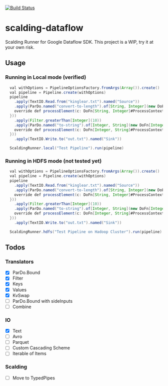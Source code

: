 [![Build Status](https://snap-ci.com/ashwanthkumar/scalding-dataflow/branch/master/build_image)](https://snap-ci.com/ashwanthkumar/scalding-dataflow/branch/master)

# scalding-dataflow
Scalding Runner for Google Dataflow SDK. This project is a WIP, try it at your own risk.

## Usage
### Running in Local mode (verified)
```java
  val withOptions = PipelineOptionsFactory.fromArgs(Array()).create()
  val pipeline = Pipeline.create(withOptions)
  pipeline
    .apply(TextIO.Read.from("kinglear.txt").named("Source"))
    .apply(ParDo.named("convert-to-length").of[String, Integer](new DoFn[String, Integer]() {
    override def processElement(c: DoFn[String, Integer]#ProcessContext): Unit = c.output(c.element().length)
  }))
    .apply(Filter.greaterThan[Integer](10))
    .apply(ParDo.named("to-string").of[Integer, String](new DoFn[Integer, String]() {
    override def processElement(c: DoFn[Integer, String]#ProcessContext): Unit = c.output(c.element().toString)
  }))
    .apply(TextIO.Write.to("out.txt").named("Sink"))

  ScaldingRunner.local("Test Pipeline").run(pipeline)
```

### Running in HDFS mode (not tested yet)
```java
  val withOptions = PipelineOptionsFactory.fromArgs(Array()).create()
  val pipeline = Pipeline.create(withOptions)
  pipeline
    .apply(TextIO.Read.from("kinglear.txt").named("Source"))
    .apply(ParDo.named("convert-to-length").of[String, Integer](new DoFn[String, Integer]() {
    override def processElement(c: DoFn[String, Integer]#ProcessContext): Unit = c.output(c.element().length)
  }))
    .apply(Filter.greaterThan[Integer](10))
    .apply(ParDo.named("to-string").of[Integer, String](new DoFn[Integer, String]() {
    override def processElement(c: DoFn[Integer, String]#ProcessContext): Unit = c.output(c.element().toString)
  }))
    .apply(TextIO.Write.to("out.txt").named("Sink"))

  ScaldingRunner.hdfs("Test Pipeline on Hadoop Cluster").run(pipeline)
```

## Todos
### Translators
- [x] ParDo.Bound
- [x] Filter
- [x] Keys
- [x] Values
- [x] KvSwap
- [ ] ParDo.Bound with sideInputs
- [ ] Combine

### IO
- [x] Text
- [ ] Avro
- [ ] Parquet
- [ ] Custom Cascading Scheme
- [ ] Iterable of Items

### Scalding
- [ ] Move to TypedPipes

